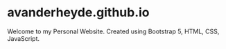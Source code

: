 # avanderheyde.github.io

Welcome to my Personal Website. Created using Bootstrap 5, HTML, CSS, JavaScript.
